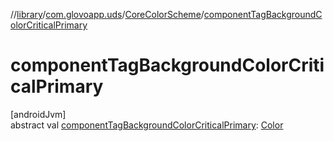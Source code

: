 //[library](../../../index.md)/[com.glovoapp.uds](../index.md)/[CoreColorScheme](index.md)/[componentTagBackgroundColorCriticalPrimary](component-tag-background-color-critical-primary.md)

# componentTagBackgroundColorCriticalPrimary

[androidJvm]\
abstract val [componentTagBackgroundColorCriticalPrimary](component-tag-background-color-critical-primary.md): [Color](https://developer.android.com/reference/kotlin/androidx/compose/ui/graphics/Color.html)
